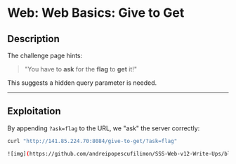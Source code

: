 # Web: Web Basics: Give to Get

## Description

The challenge page hints:  
> "You have to **ask** for the **flag** to **get** it!"

This suggests a hidden query parameter is needed.

---

## Exploitation

By appending `?ask=flag` to the URL, we "ask" the server correctly:

```bash
curl "http://141.85.224.70:8084/give-to-get/?ask=flag"

![img](https://github.com/andreipopescufilimon/SSS-Web-v12-Write-Ups/blob/main/SSS%20v12%20Session%2001/images-s1/give-to-get.jpg)
